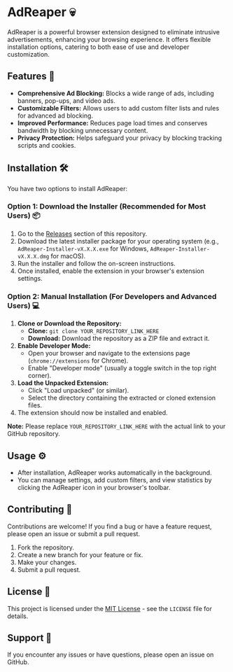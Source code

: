 # AdReaper 💀

AdReaper is a powerful browser extension designed to eliminate intrusive advertisements, enhancing your browsing experience. It offers flexible installation options, catering to both ease of use and developer customization.

## Features 🚀

* **Comprehensive Ad Blocking:** Blocks a wide range of ads, including banners, pop-ups, and video ads.
* **Customizable Filters:** Allows users to add custom filter lists and rules for advanced ad blocking.
* **Improved Performance:** Reduces page load times and conserves bandwidth by blocking unnecessary content.
* **Privacy Protection:** Helps safeguard your privacy by blocking tracking scripts and cookies.

## Installation 🛠️

You have two options to install AdReaper:

### Option 1: Download the Installer (Recommended for Most Users) 📦

1.  Go to the [Releases](https://github.com/labibrayan14/AdReaper/releases/tag/chrome) section of this repository.
2.  Download the latest installer package for your operating system (e.g., `AdReaper-Installer-vX.X.X.exe` for Windows, `AdReaper-Installer-vX.X.X.dmg` for macOS).
3.  Run the installer and follow the on-screen instructions.
4.  Once installed, enable the extension in your browser's extension settings.

### Option 2: Manual Installation (For Developers and Advanced Users) 💻

1.  **Clone or Download the Repository:**
    * **Clone:** `git clone YOUR_REPOSITORY_LINK_HERE`
    * **Download:** Download the repository as a ZIP file and extract it.
2.  **Enable Developer Mode:**
    * Open your browser and navigate to the extensions page (`chrome://extensions` for Chrome).
    * Enable "Developer mode" (usually a toggle switch in the top right corner).
3.  **Load the Unpacked Extension:**
    * Click "Load unpacked" (or similar).
    * Select the directory containing the extracted or cloned extension files.
4.  The extension should now be installed and enabled.

**Note:** Please replace `YOUR_REPOSITORY_LINK_HERE` with the actual link to your GitHub repository.

## Usage ⚙️

* After installation, AdReaper works automatically in the background.
* You can manage settings, add custom filters, and view statistics by clicking the AdReaper icon in your browser's toolbar.

## Contributing 🤝

Contributions are welcome! If you find a bug or have a feature request, please open an issue or submit a pull request.

1.  Fork the repository.
2.  Create a new branch for your feature or fix.
3.  Make your changes.
4.  Submit a pull request.

## License 📜

This project is licensed under the [MIT License](LICENSE) - see the `LICENSE` file for details.

## Support 🙏

If you encounter any issues or have questions, please open an issue on GitHub.
